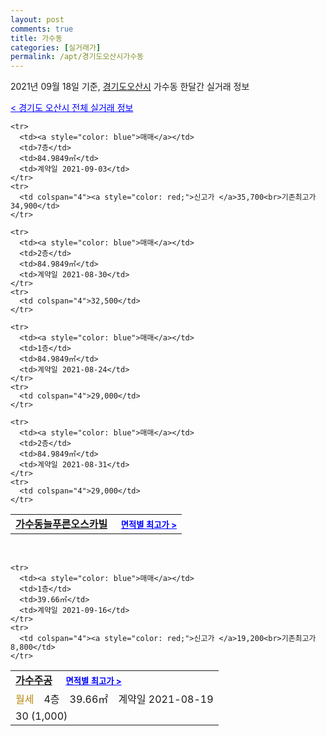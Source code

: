 ```yaml
---
layout: post
comments: true
title: 가수동
categories: [실거래가]
permalink: /apt/경기도오산시가수동
---
```


2021년 09월 18일 기준, <a href="/apt/경기도오산시">경기도오산시</a> 가수동 한달간 실거래 정보

<a style="color: blue;" href="/apt/경기도오산시">< 경기도 오산시 전체 실거래 정보</a>
<!---- start ---->
<table>
  <tr>
    <td colspan="4" style="font-weight: bold;"><a href="/apt/경기도오산시가수동가수동늘푸른오스카빌">가수동늘푸른오스카빌</a> &nbsp;&nbsp;&nbsp; <a style="color: blue; font-size: smaller;" href="/apt/경기도오산시가수동가수동늘푸른오스카빌">면적별 최고가 ></a></td>
  </tr>
    
    <tr>
      <td><a style="color: blue">매매</a></td>
      <td>7층</td>
      <td>84.9849㎡</td>
      <td>계약일 2021-09-03</td>
    </tr>
    <tr>
      <td colspan="4"><a style="color: red;">신고가 </a>35,700<br>기존최고가 34,900</td>
    </tr>
      
    <tr>
      <td><a style="color: blue">매매</a></td>
      <td>2층</td>
      <td>84.9849㎡</td>
      <td>계약일 2021-08-30</td>
    </tr>
    <tr>
      <td colspan="4">32,500</td>
    </tr>
      
    <tr>
      <td><a style="color: blue">매매</a></td>
      <td>1층</td>
      <td>84.9849㎡</td>
      <td>계약일 2021-08-24</td>
    </tr>
    <tr>
      <td colspan="4">29,000</td>
    </tr>
      
    <tr>
      <td><a style="color: blue">매매</a></td>
      <td>2층</td>
      <td>84.9849㎡</td>
      <td>계약일 2021-08-31</td>
    </tr>
    <tr>
      <td colspan="4">29,000</td>
    </tr>
      
</table>
<br>
<table>
  <tr>
    <td colspan="4" style="font-weight: bold;"><a href="/apt/경기도오산시가수동가수주공">가수주공</a> &nbsp;&nbsp;&nbsp; <a style="color: blue; font-size: smaller;" href="/apt/경기도오산시가수동가수주공">면적별 최고가 ></a></td>
  </tr>
    
    <tr>
      <td><a style="color: blue">매매</a></td>
      <td>1층</td>
      <td>39.66㎡</td>
      <td>계약일 2021-09-16</td>
    </tr>
    <tr>
      <td colspan="4"><a style="color: red;">신고가 </a>19,200<br>기존최고가 8,800</td>
    </tr>
      
  <tr>
    <td><a style="color: darkgoldenrod">월세</a></td>
    <td>4층</td>
    <td>39.66㎡</td>
    <td>계약일 2021-08-19</td>
  </tr>
  <tr>
    <td colspan="4">30 (1,000)</td>
  </tr>
    
</table>
<!---- end ---->
    